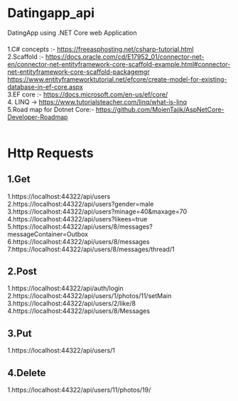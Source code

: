 # Datingapp_api
DatingApp using .NET Core web Application
####
1.C# concepts :- https://freeasphosting.net/csharp-tutorial.html<br/>
2.Scaffold :- https://docs.oracle.com/cd/E17952_01/connector-net-en/connector-net-entityframework-core-scaffold-example.html#connector-net-entityframework-core-scaffold-packagemgr<br/>
https://www.entityframeworktutorial.net/efcore/create-model-for-existing-database-in-ef-core.aspx<br/>
3.EF core :-  https://docs.microsoft.com/en-us/ef/core/<br/>
4. LINQ -> https://www.tutorialsteacher.com/linq/what-is-linq <br/>
5.Road map for Dotnet Core:- https://github.com/MoienTajik/AspNetCore-Developer-Roadmap<br/><br/>

# Http Requests
## 1.Get
1.https://localhost:44322/api/users<br/>
2.https://localhost:44322/api/users?gender=male<br/>
3.https://localhost:44322/api/users?minage=40&maxage=70<br/>
4.https://localhost:44322/api/users?likees=true<br/>
5.https://localhost:44322/api/users/8/messages?messageContainer=Outbox<br/>
6.https://localhost:44322/api/users/8/messages<br/>
7.https://localhost:44322/api/users/8/messages/thread/1<br/>
## 2.Post
1.https://localhost:44322/api/auth/login<br/>
2.https://localhost:44322/api/users/1/photos/11/setMain<br/>
3.https://localhost:44322/api/users/2/like/8<br/>
4.https://localhost:44322/api/users/8/Messages<br/>
## 3.Put
1.https://localhost:44322/api/users/1<br/>
## 4.Delete
1.https://localhost:44322/api/users/11/photos/19/<br/>
